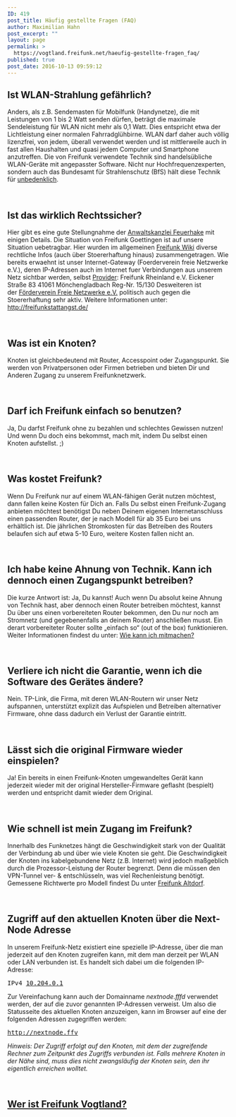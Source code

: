 ```yaml
---
ID: 419
post_title: Häufig gestellte Fragen (FAQ)
author: Maximilian Hahn
post_excerpt: ""
layout: page
permalink: >
  https://vogtland.freifunk.net/haeufig-gestellte-fragen_faq/
published: true
post_date: 2016-10-13 09:59:12
---
```

<h2>Ist WLAN-Strahlung gefährlich?</h2>
Anders, als z.B. Sendemasten für Mobilfunk (Handynetze), die mit Leistungen von 1 bis 2 Watt senden dürfen, beträgt die maximale Sendeleistung für WLAN nicht mehr als 0,1 Watt. Dies entspricht etwa der Lichtleistung einer normalen Fahrradglühbirne.
WLAN darf daher auch völlig lizenzfrei, von jedem, überall verwendet werden und ist mittlerweile auch in fast allen Haushalten und quasi jedem Computer und Smartphone anzutreffen.
Die von Freifunk verwendete Technik sind handelsübliche WLAN-Geräte mit angepasster Software. Nicht nur Hochfrequenzexperten, sondern auch das Bundesamt für Strahlenschutz (BfS) hält diese Technik für <a href="http://www.bfs.de/DE/themen/emf/hff/anwendung/kabellos/kabellos.html">unbedenklich</a>.

&nbsp;
<h2>Ist das wirklich Rechtssicher?</h2>
Hier gibt es eine gute Stellungnahme der <a href="http://www.anwaltskanzlei-feuerhake.de/freifunk">Anwaltskanzlei Feuerhake</a> mit einigen Details. Die Situation von Freifunk Goettingen ist auf unsere Situation uebetragbar. Hier wurden im allgemeinen <a href="https://wiki.freifunk.net/FAQ_Rechtliches">Freifunk Wiki</a> diverse rechtliche Infos (auch über Stoererhaftung hinaus) zusammengetragen. Wie bereits erwaehnt ist unser Internet-Gateway (Foerderverein freie Netzwerke e.V.), deren IP-Adressen auch im Internet fuer Verbindungen aus unserem Netz sichtbar werden, selbst <a href="https://www.bundesnetzagentur.de/SharedDocs/Downloads/DE/Sachgebiete/Telekommunikation/Unternehmen_Institutionen/Anbieterpflichten/Meldepflicht/TKDiensteanbieterPDF.pdf?__blob=publicationFile&amp;v=54">Provider</a>: Freifunk Rheinland e.V. Eickener Straße 83 41061 Mönchengladbach Reg-Nr. 15/130 Desweiteren ist der <a href="https://foerderverein.freie-netzwerke.de/">Förderverein Freie Netzwerke e.V.</a> politisch auch gegen die Stoererhaftung sehr aktiv. Weitere Informationen unter: <a href="http://freifunkstattangst.de/">http://freifunkstattangst.de/</a>

&nbsp;
<h2>Was ist ein Knoten?</h2>
Knoten ist gleichbedeutend mit Router, Accesspoint oder Zugangspunkt. Sie werden von Privatpersonen oder Firmen betrieben und bieten Dir und Anderen Zugang zu unserem Freifunknetzwerk.

&nbsp;
<h2>Darf ich Freifunk einfach so benutzen?</h2>
Ja, Du darfst Freifunk ohne zu bezahlen und schlechtes Gewissen nutzen! Und wenn Du doch eins bekommst, mach mit, indem Du selbst einen Knoten aufstellst. ;)

&nbsp;
<h2>Was kostet Freifunk?</h2>
Wenn Du Freifunk nur auf einem WLAN-fähigen Gerät nutzen möchtest, dann fallen keine Kosten für Dich an. Falls Du selbst einen Freifunk-Zugang anbieten möchtest benötigst Du neben Deinem eigenen Internetanschluss einen passenden Router, der je nach Modell für ab 35 Euro bei uns erhältlich ist. Die jährlichen Stromkosten für das Betreiben des Routers belaufen sich auf etwa 5-10 Euro, weitere Kosten fallen nicht an.

&nbsp;
<h2>Ich habe keine Ahnung von Technik. Kann ich dennoch einen Zugangspunkt betreiben?</h2>
Die kurze Antwort ist: Ja, Du kannst! Auch wenn Du absolut keine Ahnung von Technik hast, aber dennoch einen Router betreiben möchtest, kannst Du über uns einen vorbereiteten Router bekommen, den Du nur noch am Stromnetz (und gegebenenfalls an deinem Router) anschließen musst. Ein derart vorbereiteter Router sollte „einfach so“ (out of the box) funktionieren. Weiter Informationen findest du unter: <a href="http://vogtland.freifunk.net/?page_id=32">Wie kann ich mitmachen?</a>

&nbsp;
<h2>Verliere ich nicht die Garantie, wenn ich die Software des Gerätes ändere?</h2>
Nein. TP-Link, die Firma, mit deren WLAN-Routern wir unser Netz aufspannen, unterstützt explizit das Aufspielen und Betreiben alternativer Firmware, ohne dass dadurch ein Verlust der Garantie eintritt.

&nbsp;
<h2>Lässt sich die original Firmware wieder einspielen?</h2>
Ja! Ein bereits in einen Freifunk-Knoten umgewandeltes Gerät kann jederzeit wieder mit der original Hersteller-Firmware geflasht (bespielt) werden und entspricht damit wieder dem Original.

&nbsp;
<h2>Wie schnell ist mein Zugang im Freifunk?</h2>
Innerhalb des Funknetzes hängt die Geschwindigkeit stark von der Qualität der Verbindung ab und über wie viele Knoten sie geht. Die Geschwindigkeit der Knoten ins kabelgebundene Netz (z.B. Internet) wird jedoch maßgeblich durch die Prozessor-Leistung der Router begrenzt. Denn die müssen den VPN-Tunnel ver- &amp; entschlüsseln, was viel Rechenleistung benötigt. Gemessene Richtwerte pro Modell findest Du unter <a href="https://wiki.tecff.de/router-vpn-speed">Freifunk Altdorf</a>.

&nbsp;
<h2>Zugriff auf den aktuellen Knoten über die Next-Node Adresse</h2>
In unserem Freifunk-Netz existiert eine spezielle IP-Adresse, über die man jederzeit auf den Knoten zugreifen kann, mit dem man derzeit per WLAN oder LAN verbunden ist. Es handelt sich dabei um die folgenden IP-Adresse:
<pre>IPv4 <a href="http://10.204.0.1/" target="_blank" rel="noopener">10.204.0.1</a></pre>
Zur Vereinfachung kann auch der Domainname <em>nextnode.fffd</em> verwendet werden, der auf die zuvor genannten IP-Adressen verweist. Um also die Statusseite des aktuellen Knoten anzuzeigen, kann im Browser auf eine der folgenden Adressen zugegriffen werden:
<pre><a href="http://nextnode.ffv/" target="_blank" rel="noopener">http://nextnode.ffv</a></pre>
<em>Hinweis: Der Zugriff erfolgt auf den Knoten, mit dem der zugreifende Rechner zum Zeitpunkt des Zugriffs verbunden ist. Falls mehrere Knoten in der Nähe sind, muss dies nicht zwangsläufig der Knoten sein, den ihr eigentlich erreichen wolltet.</em>

&nbsp;
<h2><a href="http://vogtland.freifunk.net/?page_id=29"><strong>Wer ist Freifunk</strong> Vogtland?</a></h2>